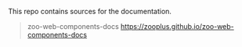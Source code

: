 This repo contains sources for the documentation.

> zoo-web-components-docs
https://zooplus.github.io/zoo-web-components-docs
